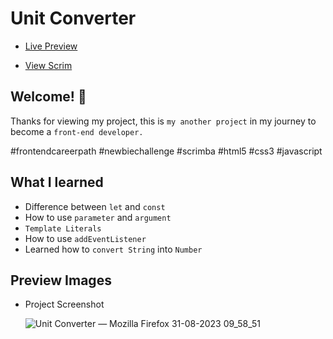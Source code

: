 # Unit Converter

- <a href="https://comforting-gingersnap-9d07b0.netlify.app/">Live Preview</a>

- <a href="https://scrimba.com/scrim/c2bw8QsN">View Scrim</a>

## Welcome! 👋

Thanks for viewing my project, this is `my another project` in my journey to become a `front-end developer.`

#frontendcareerpath #newbiechallenge #scrimba #html5 #css3 #javascript

## What I learned

- Difference between `let` and `const`
- How to use `parameter` and `argument`
- `Template Literals`
- How to use `addEventListener`
- Learned how to `convert String` into `Number`

## Preview Images

- Project Screenshot

  ![Unit Converter — Mozilla Firefox 31-08-2023 09_58_51](https://github.com/MrSandeepSharma/Unit-Converter/assets/142038020/0e5f1651-98bf-4707-be7b-88f8f8ca7f7a)
